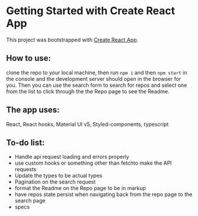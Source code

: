 # Getting Started with Create React App

This project was bootstrapped with [Create React App](https://github.com/facebook/create-react-app).

## How to use:
clone the repo to your local machine, then run `npm i` and then `npm start` in the console and the development server should open in the browser for you. Then you can use the search form to search for repos and select one from the list to click through the the Repo page to see the Readme.

## The app uses:
React, React hooks, Material UI v5, Styled-components, typescript

## To-do list:
- Handle api request loading and errors properly
- use custom hooks or something other than fetchto make the API requests
- Update the types to be actual types
- Pagination on the search request
- format the Readme on the Repo page to be in markup
- have repos state persist when navigating back from the repo page to the search page
- specs
